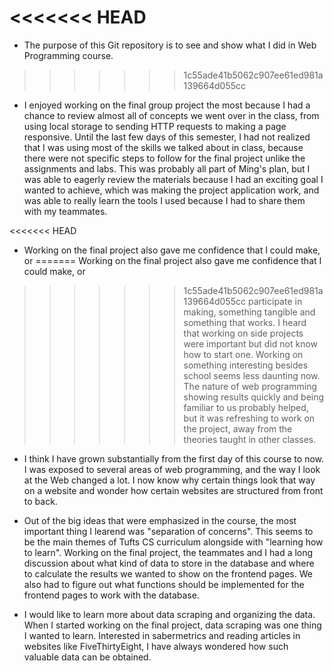 <<<<<<< HEAD
=======
- The purpose of this Git repository is to see and show what I did in Web 
Programming course.

>>>>>>> 1c55ade41b5062c907ee61ed981a139664d055cc
- I enjoyed working on the final group project the most because I had a chance 
to review almost all of concepts we went over in the class, from using local 
storage to sending HTTP requests to making a page responsive. Until the last few
days of this semester, I had not realized that I was using most of the skills we 
talked about in class, because there were not specific steps to follow for the 
final project unlike the assignments and labs. This was probably all part of
Ming's plan, but I was able to eagerly review the materials because I had an
exciting goal I wanted to achieve, which was making the project application
work, and was able to really learn the tools I used because I had to share them
with my teammates.

<<<<<<< HEAD
- Working on the final project also gave me confidence that I could make, or
=======
Working on the final project also gave me confidence that I could make, or
>>>>>>> 1c55ade41b5062c907ee61ed981a139664d055cc
participate in making, something tangible and something that works. I heard that
working on side projects were important but did not know how to start one. 
Working on something interesting besides school seems less daunting now. The 
nature of web programming showing results quickly and being familiar to us 
probably helped, but it was refreshing to work on the project, away from the 
theories taught in other classes.

- I think I have grown substantially from the first day of this course to now. I
was exposed to several areas of web programming, and the way I look at the Web
changed a lot. I now know why certain things look that way on a website and 
wonder how certain websites are structured from front to back.

- Out of the big ideas that were emphasized in the course, the most important
thing I learend was "separation of concerns". This seems to be the main themes 
of Tufts CS curriculum alongside with "learning how to learn". Working on the
final project, the teammates and I had a long discussion about what kind of data
to store in the database and where to calculate the results we wanted to show on
the frontend pages. We also had to figure out what functions should be
implemented for the frontend pages to work with the database.

- I would like to learn more about data scraping and organizing the data. When 
I started working on the final project, data scraping was one thing I wanted to 
learn. Interested in sabermetrics and reading articles in websites like 
FiveThirtyEight, I have always wondered how such valuable data can be obtained.